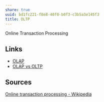 ```yaml
---
share: true
uuid: bd1fc221-f8e8-40f0-b0f3-c3b5a3e145f3
title: OLTP
---
```

Online Transaction Processing

## Links

* [OLAP](../515a019e-5333-4996-956c-d4661cd215c8)
* [OLAP vs OLTP](../283d27f8-1257-438b-9159-5fc825d17eb1)

## Sources

[Online transaction processing - Wikipedia](https://en.wikipedia.org/wiki/Online_transaction_processing)